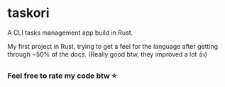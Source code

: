 # taskori

A CLI tasks management app build in Rust.

My first project in Rust, trying to get a feel for the language after getting through ~50% of the docs. (Really good btw, they improved a lot 👍)

### Feel free to rate my code btw ⭐
